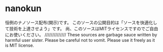# nanokun
恒例のナノソース配布(開示)です。
このソースの公開目的は「ソースを快適化して技術を上達させよう」です。
尚、このソースはMITライセンスですのでご自由にお使いください。
//////////////
These sources are garbage sauce written by harmful user sister. 
Please be careful not to vomit. 
Please use it freely as it is MIT license.
